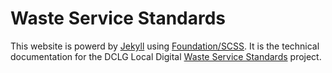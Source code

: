 Waste Service Standards
=======================

This website is powerd by [Jekyll](http://jekyllrb.com/docs/quickstart/) using [Foundation/SCSS](http://foundation.zurb.com/docs/sass.html). It is the technical documentation for the DCLG Local Digital [Waste Service Standards](http://www.localdirect.gov.uk/product/local-waste-service-standards-project/) project.


